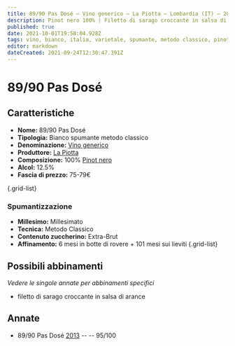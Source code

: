 ```yaml
---
title: 89/90 Pas Dosé – Vino generico – La Piotta – Lombardia (IT) – 20-24€ – 5★
description: Pinot nero 100% | Filetto di sarago croccante in salsa di arance
published: true
date: 2021-10-01T19:58:04.928Z
tags: vino, bianco, italia, varietale, spumante, metodo classico, pinot nero, lombardia, 5 stelle, millesimato, pas-dose, 20-24€
editor: markdown
dateCreated: 2021-09-24T12:30:47.391Z
---
```


# 89/90 Pas Dosé

## Caratteristiche
- **Nome:** 89/90 Pas Dosé 
- **Tipologia:** Bianco spumante metodo classico
- **Denominazione:** [Vino generico](/denominazioni/Italia/Vino-Generico) 
- **Produttore:** [La Piotta](/produttori/Italia/Lombardia/La-Piotta) 
- **Composizione:** 100% [Pinot nero](/vitigni/Italia/bacca-nera/pinot-nero)
- **Alcol:** 12.5%
- **Fascia di prezzo:** 75-79€

{.grid-list}

### Spumantizzazione
- **Millesimo:** Millesimato
- **Tecnica:** Metodo Classico
- **Contenuto zuccherino:** Extra-Brut
- **Affinamento:** 6 mesi in botte di rovere + 101 mesi sui lieviti
{.grid-list}



## Possibili abbinamenti
*Vedere le singole annate per abbinamenti specifici*

- filetto di sarago croccante in salsa di arance

## Annate

- 89/90 Pas Dosé [2013](/vini/Italia/Lombardia/La-Piotta/89-90-Pas-Dose/2013) -- <span class="star-5"></span> -- 95/100
